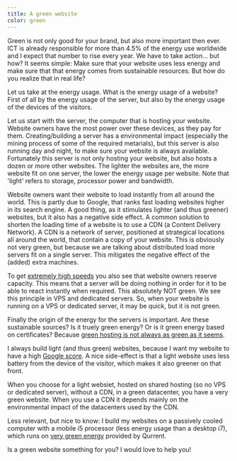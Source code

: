 ```yaml
---
title: A green website
color: green
---
```


Green is not only good for your brand, but also more important then ever. ICT is already responsible for more than 4.5% of the energy use worldwide and I expect that number to rise every year. We have to take action... but how? It seems simple: Make sure that your website uses less energy and make sure that that energy comes from sustainable resources. But how do you realize that in real life?

Let us take at the energy usage. What is the energy usage of a website? First of all by the energy usage of the server, but also by the energy usage of the devices of the visitors.

Let us start with the server, the computer that is hosting your website. Website owners have the most power over these devices, as they pay for them. Creating/building a server has a environmental impact (especially the mining process of some of the required metarials), but this server is also running day and night, to make sure your website is always available. Fortunately this server is not only hosting your website, but also hosts a dozen or more other websites. The lighter the websites are, the more website fit on one server, the lower the energy usage per website. Note that 'light' refers to storage, processor power and bandwidth.

Website owners want their website to load instantly from all around the world. This is partly due to Google, that ranks fast loading websites higher in its search engine. A good thing, as it stimulates lighter (and thus greener) websites, but it also has a negative side effect. A common solution to shorten the loading time of a website is to use a CDN (a Content Delivery Network). A CDN is a network of server, positioned at strategical locations all around the world, that contain a copy of your website. This is obviously not very green, but because we are talking about distributed load more servers fit on a single server. This mitigates the negative effect of the (added) extra machines.

To get [extremely high speeds](https://www.usecue.com/blog/websites-that-load-instantly/) you also see that website owners reserve capacity. This means that a server will be doing nothing in order for it to be able to react instantly when required. This absolutely NOT green. We see this principle in VPS and dedicated servers. So, when your website is running on a VPS or dedicated server, it may be quick, but it is not green.

Finally the origin of the energy for the servers is important. Are these sustainable sources? Is it truely green energy? Or is it green energy based on certificates? Because [green hosting is not always as green as it seems](https://www.zaailingen.com/webhost-niet-zo-groen-als-lijkt/).

I always build light (and thus green) websites, because I want my website to have a high [Google score](https://www.usecue.com/blog/google-lighthouse-score/). A nice side-effect is that a light website uses less battery from the device of the visitor, which makes it also greener on that front.

When you choose for a light websiet, hosted on shared hosting (so no VPS or dedicated server), without a CDN, in a green datacenter, you have a very green website. When you use a CDN it depends mainly on the environmental impact of the datacenters used by the CDN.

Less relevant, but nice to know: I build my websites on a passively cooled computer with a mobile i5 processor (less energy usage than a desktop i7), which runs on [very green energy](https://www.zaailingen.com/grijze-sjoemelstroom-groene-stroom/) provided by Qurrent.

Is a green website something for you? I would love to help you!